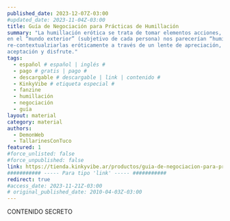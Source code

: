 ```yaml
---
published_date: 2023-12-07Z-03:00
#updated_date: 2023-11-04Z-03:00
title: Guía de Negociación para Prácticas de Humillación
summary: "La humillación erótica se trata de tomar elementos acciones, objetos, palabras que
en el “mundo exterior” (subjetivo de cada persona) nos parecerían “humillantes” y
re-contextualziarlas eróticamente a través de un lente de apreciación, cuidado,
aceptación y disfrute."
tags:
  - español # español | inglés #
  - pago # gratis | pago #
  - descargable # descargable | link | contenido #
  - KinkyVibe # etiqueta especial #
  - fanzine
  - humillación
  - negociación
  - guía
layout: material
category: material
authors:
  - DemonWeb
  - TallarinesConTuco
featured: 1
#force_unlisted: false
#force_unpublished: false
link: https://tienda.kinkyvibe.ar/productos/guia-de-negociacion-para-practicas-de-humillacion-version-digital/
########### ----- Para tipo 'link' ----- ###########
redirect: true
#access_date: 2023-11-21Z-03:00
# original_published_date: 2010-04-03Z-03:00
---
```


CONTENIDO SECRETO